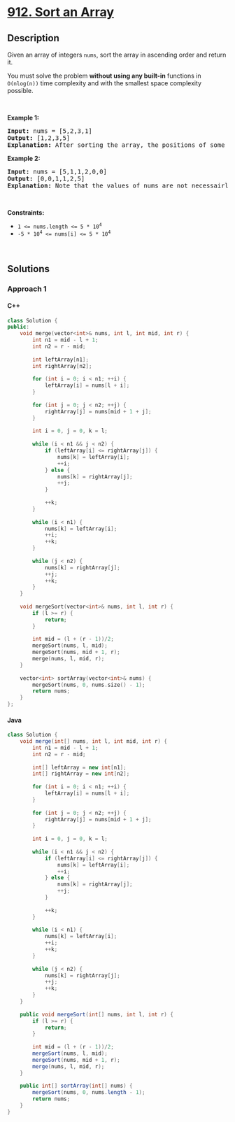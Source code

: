 # [912. Sort an Array](https://leetcode.com/problems/sort-an-array)

## Description

<p>Given an array of integers <code>nums</code>, sort the array in ascending order and return it.</p>

<p>You must solve the problem <strong>without using any built-in</strong> functions in <code>O(nlog(n))</code> time complexity and with the smallest space complexity possible.</p>
<p>&nbsp;</p>

<p><strong class="example">Example 1:</strong></p>
<pre>
<strong>Input:</strong> nums = [5,2,3,1]
<strong>Output:</strong> [1,2,3,5]
<strong>Explanation:</strong> After sorting the array, the positions of some numbers are not changed (for example, 2 and 3), while the positions of other numbers are changed (for example, 1 and 5).
</pre>

<p><strong class="example">Example 2:</strong></p>
<pre>
<strong>Input:</strong> nums = [5,1,1,2,0,0]
<strong>Output:</strong> [0,0,1,1,2,5]
<strong>Explanation:</strong> Note that the values of nums are not necessairly unique.
</pre>
<p>&nbsp;</p>

<p><strong>Constraints:</strong></p>
<ul>
    <li><code>1 &lt;= nums.length &lt;= 5 * 10<sup>4</sup></code></li>
    <li><code>-5 * 10<sup>4</sup> &lt;= nums[i] &lt;= 5 * 10<sup>4</sup></code></li>
</ul>
<p>&nbsp;</p>

## Solutions

### **Approach 1**

<!-- tabs:start -->

#### C++

```cpp
class Solution {
public:
    void merge(vector<int>& nums, int l, int mid, int r) {
        int n1 = mid - l + 1;
        int n2 = r - mid;
        
        int leftArray[n1];
        int rightArray[n2];
        
        for (int i = 0; i < n1; ++i) {
            leftArray[i] = nums[l + i];
        }
        
        for (int j = 0; j < n2; ++j) {
            rightArray[j] = nums[mid + 1 + j];
        }
        
        int i = 0, j = 0, k = l;
        
        while (i < n1 && j < n2) {
            if (leftArray[i] <= rightArray[j]) {
                nums[k] = leftArray[i];
                ++i;
            } else {
                nums[k] = rightArray[j];
                ++j;
            }
            
            ++k;
        }
        
        while (i < n1) {
            nums[k] = leftArray[i];
            ++i;
            ++k;
        }
        
        while (j < n2) {
            nums[k] = rightArray[j];
            ++j;
            ++k;
        }
    }
    
    void mergeSort(vector<int>& nums, int l, int r) {
        if (l >= r) {
            return;
        }
        
        int mid = (l + (r - 1))/2;
        mergeSort(nums, l, mid);
        mergeSort(nums, mid + 1, r);
        merge(nums, l, mid, r);
    }
    
    vector<int> sortArray(vector<int>& nums) {
        mergeSort(nums, 0, nums.size() - 1);
        return nums;
    }
};
```

#### Java

```java
class Solution {
    void merge(int[] nums, int l, int mid, int r) {
        int n1 = mid - l + 1;
        int n2 = r - mid;
        
        int[] leftArray = new int[n1];
        int[] rightArray = new int[n2];
        
        for (int i = 0; i < n1; ++i) {
            leftArray[i] = nums[l + i];
        }
        
        for (int j = 0; j < n2; ++j) {
            rightArray[j] = nums[mid + 1 + j];
        }
        
        int i = 0, j = 0, k = l;
        
        while (i < n1 && j < n2) {
            if (leftArray[i] <= rightArray[j]) {
                nums[k] = leftArray[i];
                ++i;
            } else {
                nums[k] = rightArray[j];
                ++j;
            }
            
            ++k;
        }
        
        while (i < n1) {
            nums[k] = leftArray[i];
            ++i;
            ++k;
        }
        
        while (j < n2) {
            nums[k] = rightArray[j];
            ++j;
            ++k;
        }
    }
    
    public void mergeSort(int[] nums, int l, int r) {
        if (l >= r) {
            return;
        }
        
        int mid = (l + (r - 1))/2;
        mergeSort(nums, l, mid);
        mergeSort(nums, mid + 1, r);
        merge(nums, l, mid, r);
    }
    
    public int[] sortArray(int[] nums) {
        mergeSort(nums, 0, nums.length - 1);
        return nums;
    }
}
```

<!-- tabs:end -->